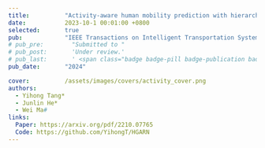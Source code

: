 ```yaml
---
title:          "Activity-aware human mobility prediction with hierarchical graph attention recurrent network"
date:           2023-10-1 00:01:00 +0800
selected:       true
pub:            "IEEE Transactions on Intelligent Transportation Systems"
# pub_pre:        "Submitted to "
# pub_post:       'Under review.'
# pub_last:       ' <span class="badge badge-pill badge-publication badge-success">Spotlight</span>'
pub_date:       "2024"

cover:          /assets/images/covers/activity_cover.png
authors:
  - Yihong Tang*
  - Junlin He*
  - Wei Ma#
links:
  Paper: https://arxiv.org/pdf/2210.07765
  Code: https://github.com/YihongT/HGARN
---
```


